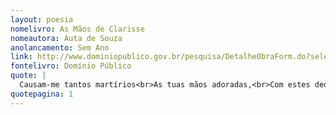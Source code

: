 ```yaml
---
layout: poesia
nomelivro: As Mãos de Clarisse
nomeautora: Auta de Souza
anolancamento: Sem Ano
link: http://www.dominiopublico.gov.br/pesquisa/DetalheObraForm.do?select_action=&co_obra=81675
fontelivro: Domínio Público
quote: |
  Causam-me tantos martírios<br>As tuas mãos adoradas,<br>Com estes dedos de fadas
quotepagina: 1
---
```

